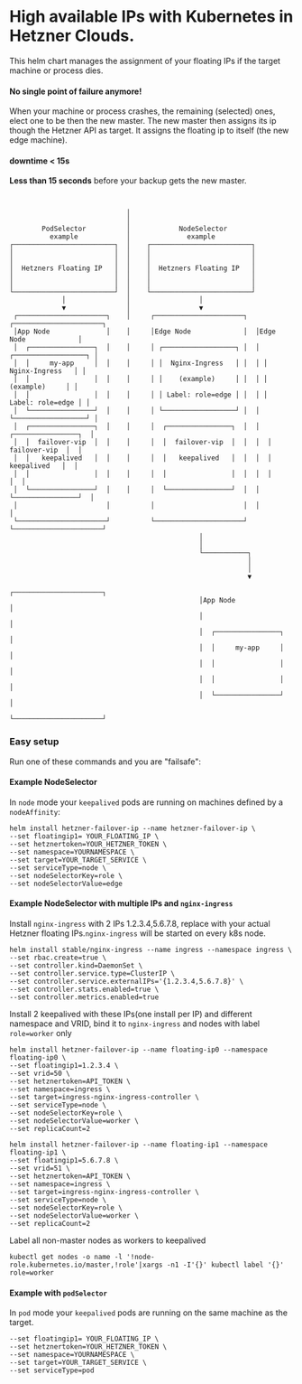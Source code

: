 # High available IPs with Kubernetes in Hetzner Clouds.

This helm chart manages the assignment of your floating IPs if the target machine or process dies.

#### No single point of failure anymore!

When your machine or process crashes, the remaining (selected) ones, elect one to be then the new master. The new master then assigns its ip though the Hetzner API as target. It assigns the floating ip to itself (the new edge machine).

#### downtime < 15s

__Less than 15 seconds__ before your backup gets the new master.

```


                             │
                             │
        PodSelector          │            NodeSelector
          example            │              example
┌─────────────────────────┐  │    ┌─────────────────────────┐
│                         │  │    │                         │
│                         │  │    │                         │
│  Hetzners Floating IP   │  │    │  Hetzners Floating IP   │
│                         │  │    │                         │
│                         │  │    │                         │
└─────────────────────────┘  │    └─────────────────────────┘
             │               │                 │
             ▼               │                 ▼
 ┌──────────────────────┐    │     ┌──────────────────────┐  ┌──────────────────────┐
 │App Node              │    │     │Edge Node             │  │Edge Node             │
 │  ┌────────────────┐  │    │     │ ┌──────────────────┐ │  │ ┌──────────────────┐ │
 │  │     my-app     │  │    │     │ │  Nginx-Ingress   │ │  │ │  Nginx-Ingress   │ │
 │  │                │  │    │     │ │    (example)     │ │  │ │    (example)     │ │
 │  │                │  │    │     │ │ Label: role=edge │ │  │ │ Label: role=edge │ │
 │  └────────────────┘  │    │     │ └──────────────────┘ │  │ └──────────────────┘ │
 │  ┌────────────────┐  │    │     │  ┌────────────────┐  │  │  ┌────────────────┐  │
 │  │  failover-vip  │  │    │     │  │  failover-vip  │  │  │  │  failover-vip  │  │
 │  │   keepalived   │  │    │     │  │   keepalived   │  │  │  │   keepalived   │  │
 │  │                │  │    │     │  │                │  │  │  │                │  │
 │  └────────────────┘  │    │     │  └────────────────┘  │  │  └────────────────┘  │
 │                      │          │                      │  │                      │
 └──────────────────────┘          └──────────────────────┘  └──────────────────────┘
                                               │
                                               │
                                               └───────────┐
                                                           │
                                                           │
                                                           ▼
                                               ┌──────────────────────┐
                                               │App Node              │
                                               │                      │
                                               │  ┌────────────────┐  │
                                               │  │     my-app     │  │
                                               │  │                │  │
                                               │  │                │  │
                                               │  └────────────────┘  │
                                               └──────────────────────┘
```


### Easy setup

Run one of these commands and you are "failsafe":

#### Example NodeSelector

In `node` mode your `keepalived` pods are running on machines defined by a `nodeAffinity`:

```
helm install hetzner-failover-ip --name hetzner-failover-ip \
--set floatingip1= YOUR_FLOATING_IP \
--set hetznertoken=YOUR_HETZNER_TOKEN \
--set namespace=YOURNAMESPACE \
--set target=YOUR_TARGET_SERVICE \
--set serviceType=node \
--set nodeSelectorKey=role \
--set nodeSelectorValue=edge
```

#### Example NodeSelector with multiple IPs and `nginx-ingress`

Install `nginx-ingress` with 2 IPs 1.2.3.4,5.6.7.8, replace with your actual Hetzner floating IPs.`nginx-ingress` will be started on every k8s node.
```
helm install stable/nginx-ingress --name ingress --namespace ingress \
--set rbac.create=true \
--set controller.kind=DaemonSet \
--set controller.service.type=ClusterIP \
--set controller.service.externalIPs='{1.2.3.4,5.6.7.8}' \
--set controller.stats.enabled=true \
--set controller.metrics.enabled=true
```

Install 2 keepalived with these IPs(one install per IP) and different namespace and VRID, bind it to `nginx-ingress` and nodes with label `role=worker` only
```
helm install hetzner-failover-ip --name floating-ip0 --namespace floating-ip0 \
--set floatingip1=1.2.3.4 \
--set vrid=50 \
--set hetznertoken=API_TOKEN \
--set namespace=ingress \
--set target=ingress-nginx-ingress-controller \
--set serviceType=node \
--set nodeSelectorKey=role \
--set nodeSelectorValue=worker \
--set replicaCount=2

helm install hetzner-failover-ip --name floating-ip1 --namespace floating-ip1 \
--set floatingip1=5.6.7.8 \
--set vrid=51 \
--set hetznertoken=API_TOKEN \
--set namespace=ingress \
--set target=ingress-nginx-ingress-controller \
--set serviceType=node \
--set nodeSelectorKey=role \
--set nodeSelectorValue=worker \
--set replicaCount=2
```
Label all non-master nodes as workers to keepalived
```
kubectl get nodes -o name -l '!node-role.kubernetes.io/master,!role'|xargs -n1 -I'{}' kubectl label '{}' role=worker
```

#### Example with `podSelector`

In `pod` mode your  `keepalived` pods are running on the same machine as the target.

```helm install hetzner-failover-ip --name hetzner-failover-ip \
--set floatingip1= YOUR_FLOATING_IP \
--set hetznertoken=YOUR_HETZNER_TOKEN \
--set namespace=YOURNAMESPACE \
--set target=YOUR_TARGET_SERVICE \
--set serviceType=pod
```
